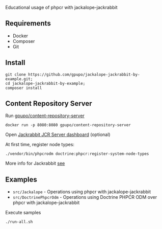 Educational usage of phpcr with jackalope-jackrabbit

## Requirements

* Docker
* Composer
* Git

## Install

	git clone https://github.com/gpupo/jackalope-jackrabbit-by-example.git;
	cd jackalope-jackrabbit-by-example;
	composer install

## Content Repository Server

Run [gpupo/content-repository-server](https://github.com/gpupo/content-repository-server)

	docker run -p 8080:8080 gpupo/content-repository-server

Open [Jackrabbit JCR Server dashboard](https://localhost:8080) (optional)

At first time, register node types:

 	./vendor/bin/phpcrodm doctrine:phpcr:register-system-node-types

More info for Jackrabbit [see]( http://jackrabbit.apache.org/)

## Examples

* ``src/Jackalope`` - Operations using phpcr with jackalope-jackrabbit
* ``src/DoctrinePhpcrOdm`` - Operations using Doctrine PHPCR ODM over phpcr with jackalope-jackrabbit

Execute samples

	./run-all.sh
